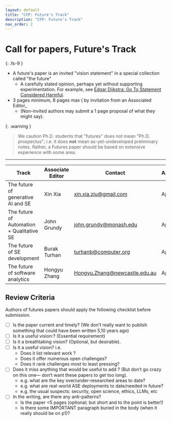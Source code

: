 ```yaml
---
layout: default
title: "CFP: Future's Track"
description: "CFP: Future's Track"
nav_order: 2
---
```


# Call for papers, Future's Track
{: .fs-9 }

- A future's paper is an invited "vision statement"  in a special collection called "the future"
  - A carefully stated opinion, perhaps yet without supporting experimentation. For example, see 
    [Edgar Dijkstra: Go To Statement Considered Harmful](https://homepages.cwi.nl/~storm/teaching/reader/Dijkstra68.pdf). 
- 3 pages minimum, 8 pages max ( by invitation  from an Associated Editor_
  - (Non-invited authors may submit a 1 page proposal of what they might say).

{: .warning }
> We caution Ph.D. students that "futures" does not mean "Ph.D. prospectus"; i.e. it does **not** mean as-yet-undeveloped preliminary notes. Rather, a Futures paper should be based on extensive experience with some area.   

---

|Track | Associate Editor | Contact| Appointed |
|------|------------------|--------|-----------|
|The future of generative AI and SE        | Xin Xia   | xin.xia.zju@gmail.com    |April 16|
|The future of Automation + Qualitative SE | John Grundy|   john.grundy@monash.edu |April 16|
|The future of SE development              | Burak Turhan| turhanb@computer.org  |April 16|
|The future of software analytics          | Hongyu Zhang|  Hongyu.Zhang@newcastle.edu.au  |April 16|

## Review Criteria

Authors of futures papers should apply the following checklist before submission.

- [ ]  Is the paper current and timely? (We don’t really want to publish something that could  have been written 5,10 years ago)
- [ ] Is it a useful vision:? (Essential requirement)
- [ ] Is it a breathtaking vision? (Optional, but desirable).
- [ ] Is it a useful vision? i.e.
  - Does it list relevant work ?
  - Does it offer numerous open challenges?
  - Does it rank challenges most to least pressing?
- [ ] Does it miss anything that would be useful to add ? (But don’t go crazy on this one— don’t want these papers to get too long).
  - e.g. what are the key over/under-researched areas to date?
  - e.g. what are real-world ASE deployments to date/needed in future?
  - e.g. the usual suspects: security, open science, ethics, LLMs, etc
- [ ] In the writing, are there any anti-patterns?
  - Is the paper <5  pages (optional; but short and to the point is better!)
  - Is there some  IMPORTANT paragraph buried in the body (when it really should be on p1)?
